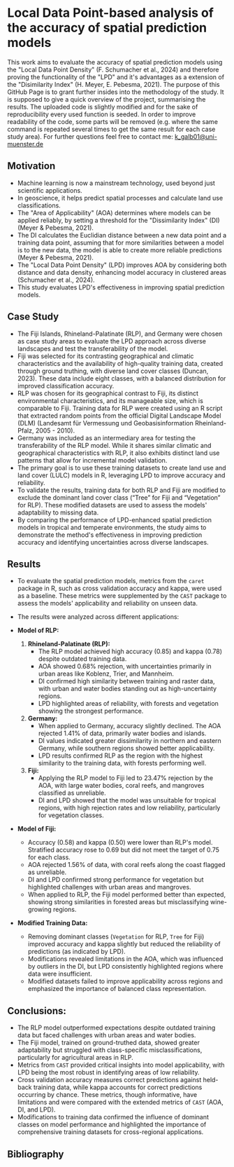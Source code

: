 # Local Data Point-based analysis of the accuracy of spatial prediction models 
This work aims to evaluate the accuracy of spatial prediction models using the "Local Data Point Density" (F. Schumacher et al., 2024) and therefore proving the functionality of the "LPD" and it's advantages as a extension of the "Disimilarity Index" (H. Meyer, E. Pebesma, 2021). The purpose of this GitHub Page is to grant further insides into the methodology of the study. It is supposed to give a quick overview of the project, summarising the results. The uploaded code is slightly modified and for the sake of reproducibility every used function is seeded. In order to improve readability of the code, some parts will be removed (e.g. where the same command is repeated several times to get the same result for each case study area). For further questions feel free to contact me: k_galb01@uni-muenster.de

## Motivation
- Machine learning is now a mainstream technology, used beyond just scientific applications.
- In geoscience, it helps predict spatial processes and calculate land use classifications.
- The "Area of Applicability" (AOA) determines where models can be applied reliably, by setting a threshold for the "Dissimilarity Index" (DI) (Meyer & Pebesma, 2021).
- The DI calculates the Euclidian distance between a new data point and a training data point, assuming that for more similarities between a model is to the new data, the model is able to create more reliable predictions (Meyer & Pebesma, 2021).
- The "Local Data Point Density" (LPD) improves AOA by considering both distance and data density, enhancing model accuracy in clustered areas (Schumacher et al., 2024).
- This study evaluates LPD's effectiveness in improving spatial prediction models.

## Case Study
- The Fiji Islands, Rhineland-Palatinate (RLP), and Germany were chosen as case study areas to evaluate the LPD approach across diverse landscapes and test the transferability of the model.
- Fiji was selected for its contrasting geographical and climatic characteristics and the availability of high-quality training data, created through ground truthing, with diverse land cover classes (Duncan, 2023). These data include eight classes, with a balanced distribution for improved classification accuracy.
- RLP was chosen for its geographical contrast to Fiji, its distinct environmental characteristics, and its manageable size, which is comparable to Fiji. Training data for RLP were created using an R script that extracted random points from the official Digital Landscape Model (DLM) (Landesamt für Vermessung und Geobasisinformation Rheinland-Pfalz, 2005 - 2010).
- Germany was included as an intermediary area for testing the transferability of the RLP model. While it shares similar climatic and geographical characteristics with RLP, it also exhibits distinct land use patterns that allow for incremental model validation.
- The primary goal is to use these training datasets to create land use and land cover (LULC) models in R, leveraging LPD to improve accuracy and reliability. 
- To validate the results, training data for both RLP and Fiji are modified to exclude the dominant land cover class (“Tree” for Fiji and “Vegetation” for RLP). These modified datasets are used to assess the models' adaptability to missing data.
- By comparing the performance of LPD-enhanced spatial prediction models in tropical and temperate environments, the study aims to demonstrate the method's effectiveness in improving prediction accuracy and identifying uncertainties across diverse landscapes.


## Results
- To evaluate the spatial prediction models, metrics from the `caret` package in R, such as cross validation accuracy and kappa, were used as a baseline. These metrics were supplemented by the `CAST` package to assess the models' applicability and reliability on unseen data.
- The results were analyzed across different applications:
- **Model of RLP:**
    1. **Rhineland-Palatinate (RLP):**
       - The RLP model achieved high accuracy (0.85) and kappa (0.78) despite outdated training data.
       - AOA showed 0.68% rejection, with uncertainties primarily in urban areas like Koblenz, Trier, and Mannheim.
       - DI confirmed high similarity between training and raster data, with urban and water bodies standing out as high-uncertainty regions.
       - LPD highlighted areas of reliability, with forests and vegetation showing the strongest performance.
    2. **Germany:**
       - When applied to Germany, accuracy slightly declined. The AOA rejected 1.41% of data, primarily water bodies and islands.
       - DI values indicated greater dissimilarity in northern and eastern Germany, while southern regions showed better applicability.
       - LPD results confirmed RLP as the region with the highest similarity to the training data, with forests performing well.
    3. **Fiji:**
       - Applying the RLP model to Fiji led to 23.47% rejection by the AOA, with large water bodies, coral reefs, and mangroves classified as unreliable.
       - DI and LPD showed that the model was unsuitable for tropical regions, with high rejection rates and low reliability, particularly for vegetation classes.
  
- **Model of Fiji:**
  - Accuracy (0.58) and kappa (0.50) were lower than RLP's model. Stratified accuracy rose to 0.69 but did not meet the target of 0.75 for each class.
  - AOA rejected 1.56% of data, with coral reefs along the coast flagged as unreliable.
  - DI and LPD confirmed strong performance for vegetation but highlighted challenges with urban areas and mangroves.
  - When applied to RLP, the Fiji model performed better than expected, showing strong similarities in forested areas but misclassifying wine-growing regions.

- **Modified Training Data:**
  - Removing dominant classes (`Vegetation` for RLP, `Tree` for Fiji) improved accuracy and kappa slightly but reduced the reliability of predictions (as indicated by LPD).
  - Modifications revealed limitations in the AOA, which was influenced by outliers in the DI, but LPD consistently highlighted regions where data were insufficient.
  - Modified datasets failed to improve applicability across regions and emphasized the importance of balanced class representation.

## Conclusions:
- The RLP model outperformed expectations despite outdated training data but faced challenges with urban areas and water bodies.
- The Fiji model, trained on ground-truthed data, showed greater adaptability but struggled with class-specific misclassifications, particularly for agricultural areas in RLP.
- Metrics from `CAST` provided critical insights into model applicability, with LPD being the most robust in identifying areas of low reliability.
- Cross validation accuracy measures correct predictions against held-back training data, while kappa accounts for correct predictions occurring by chance. These metrics, though informative, have limitations and were compared with the extended metrics of `CAST` (AOA, DI, and LPD).
- Modifications to training data confirmed the influence of dominant classes on model performance and highlighted the importance of comprehensive training datasets for cross-regional applications.


## Bibliography
